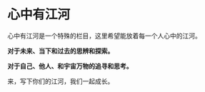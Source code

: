 # 心中有江河

心中有江河是一个特殊的栏目，这里希望能放着每一个人心中的江河。

**对于未来、当下和过去的思辨和探索。**

**对于自己、他人、和宇宙万物的追寻和思考。**

来，写下你们的江河，我们一起成长。



